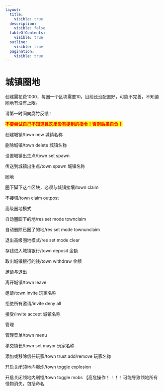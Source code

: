 ```yaml
---
layout:
  title:
    visible: true
  description:
    visible: false
  tableOfContents:
    visible: true
  outline:
    visible: true
  pagination:
    visible: true
---
```


# 城镇圈地

创建需花费1000，每圈一个区块需要10，目前还没配置好，可能不完善，不知道圈地有没有上限。

请第一时间向腐竹反馈！



<mark style="color:red;">**不要尝试自己不知道且这里没有提到的指令！否则后果自负！**</mark>



创建城镇/town new 城镇名称

删除城镇/town delete 城镇名称

设置城镇出生点/town set spawn

传送到城镇出生点/town spawn 城镇名称



圈地

圈下脚下这个区块，必须与城镇接壤/town claim

不接壤/town claim outpost

高级圈地模式

自动圈脚下的地/res set mode townclaim

自动删除已圈了的地/res set mode townunclaim

退出高级圈地模式/res set mode clear



存钱进入城镇银行/town deposit 金额

取出城镇银行的钱/town withdraw 金额



邀请与退出

离开城镇/town leave

邀请/town invite 玩家名称

拒绝所有邀请/invite deny all

接受/invite accept 城镇名称



管理

管理菜单/town menu

移交镇长/town set mayor 玩家名称

添加或移除信任玩家/town trust add/remove 玩家名称

开启关闭领地内爆炸/town toggle explosion

开启关闭领地内刷怪/town toggle mobs   【高危操作！！！！可能导致领地所有怪物消失，包括命名
